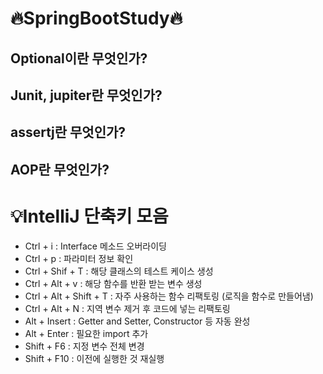 # 🔥SpringBootStudy🔥

## Optional이란 무엇인가?
## Junit, jupiter란 무엇인가?
## assertj란 무엇인가?
## AOP란 무엇인가?

# 💡IntelliJ 단축키 모음

- Ctrl + i : Interface 메소드 오버라이딩
- Ctrl + p : 파라미터 정보 확인
- Ctrl + Shif + T : 해당 클래스의 테스트 케이스 생성
- Ctrl + Alt + v : 해당 함수를 반환 받는 변수 생성
- Ctrl + Alt + Shift + T : 자주 사용하는 함수 리팩토링 (로직을 함수로 만들어냄)
- Ctrl + Alt + N : 지역 변수 제거 후 코드에 넣는 리팩토링
- Alt + Insert : Getter and Setter, Constructor 등 자동 완성
- Alt + Enter : 필요한 import 추가
- Shift + F6 : 지정 변수 전체 변경
- Shift + F10 : 이전에 실행한 것 재실행
